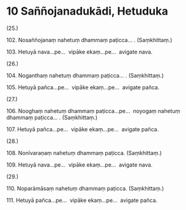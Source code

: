 # 10 Saññojanadukādi, Hetuduka

(25.)

102\. Nosaññojanaṃ nahetuṃ dhammaṃ paṭicca… . (Saṃkhittaṃ.)

103\. Hetuyā nava…pe…  vipāke ekaṃ…pe…  avigate nava.

(26.)

104\. Noganthaṃ nahetuṃ dhammaṃ paṭicca… . (Saṃkhittaṃ.)

105\. Hetuyā pañca…pe…  vipāke ekaṃ…pe…  avigate pañca.

(27.)

106\. Nooghaṃ nahetuṃ dhammaṃ paṭicca…pe…  noyogaṃ nahetuṃ dhammaṃ paṭicca… . (Saṃkhittaṃ.)

107\. Hetuyā pañca…pe…  vipāke ekaṃ…pe…  avigate pañca.

(28.)

108\. Nonīvaraṇaṃ nahetuṃ dhammaṃ paṭicca. (Saṃkhittaṃ.)

109\. Hetuyā nava…pe…  vipāke ekaṃ…pe…  avigate nava.

(29.)

110\. Noparāmāsaṃ nahetuṃ dhammaṃ paṭicca. (Saṃkhittaṃ.)

111\. Hetuyā pañca…pe…  vipāke ekaṃ…pe…  avigate pañca.

